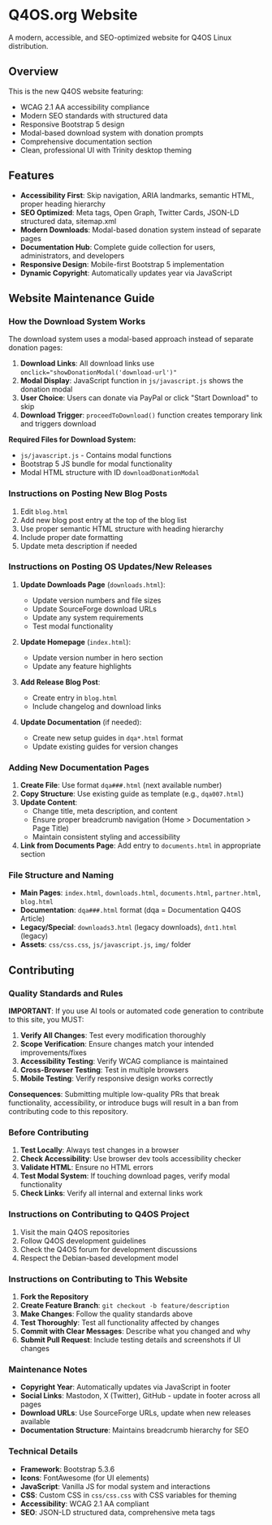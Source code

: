 # Q4OS.org Website

A modern, accessible, and SEO-optimized website for Q4OS Linux distribution.

## Overview

This is the new Q4OS website featuring:
- WCAG 2.1 AA accessibility compliance
- Modern SEO standards with structured data
- Responsive Bootstrap 5 design
- Modal-based download system with donation prompts
- Comprehensive documentation section
- Clean, professional UI with Trinity desktop theming

## Features

- **Accessibility First**: Skip navigation, ARIA landmarks, semantic HTML, proper heading hierarchy
- **SEO Optimized**: Meta tags, Open Graph, Twitter Cards, JSON-LD structured data, sitemap.xml
- **Modern Downloads**: Modal-based donation system instead of separate pages
- **Documentation Hub**: Complete guide collection for users, administrators, and developers
- **Responsive Design**: Mobile-first Bootstrap 5 implementation
- **Dynamic Copyright**: Automatically updates year via JavaScript

## Website Maintenance Guide

### How the Download System Works

The download system uses a modal-based approach instead of separate donation pages:

1. **Download Links**: All download links use `onclick="showDonationModal('download-url')"` 
2. **Modal Display**: JavaScript function in `js/javascript.js` shows the donation modal
3. **User Choice**: Users can donate via PayPal or click "Start Download" to skip
4. **Download Trigger**: `proceedToDownload()` function creates temporary link and triggers download

**Required Files for Download System:**
- `js/javascript.js` - Contains modal functions
- Bootstrap 5 JS bundle for modal functionality
- Modal HTML structure with ID `downloadDonationModal`

### Instructions on Posting New Blog Posts

1. Edit `blog.html`
2. Add new blog post entry at the top of the blog list
3. Use proper semantic HTML structure with heading hierarchy
4. Include proper date formatting
5. Update meta description if needed

### Instructions on Posting OS Updates/New Releases

1. **Update Downloads Page** (`downloads.html`):
   - Update version numbers and file sizes
   - Update SourceForge download URLs
   - Update any system requirements
   - Test modal functionality

2. **Update Homepage** (`index.html`):
   - Update version number in hero section
   - Update any feature highlights

3. **Add Release Blog Post**:
   - Create entry in `blog.html` 
   - Include changelog and download links

4. **Update Documentation** (if needed):
   - Create new setup guides in `dqa*.html` format
   - Update existing guides for version changes

### Adding New Documentation Pages

1. **Create File**: Use format `dqa###.html` (next available number)
2. **Copy Structure**: Use existing guide as template (e.g., `dqa007.html`)
3. **Update Content**:
   - Change title, meta description, and content
   - Ensure proper breadcrumb navigation (Home > Documentation > Page Title)
   - Maintain consistent styling and accessibility
4. **Link from Documents Page**: Add entry to `documents.html` in appropriate section

### File Structure and Naming

- **Main Pages**: `index.html`, `downloads.html`, `documents.html`, `partner.html`, `blog.html`
- **Documentation**: `dqa###.html` format (dqa = Documentation Q4OS Article)
- **Legacy/Special**: `downloads3.html` (legacy downloads), `dnt1.html` (legacy)
- **Assets**: `css/css.css`, `js/javascript.js`, `img/` folder

## Contributing

### Quality Standards and Rules

**IMPORTANT**: If you use AI tools or automated code generation to contribute to this site, you MUST:

1. **Verify All Changes**: Test every modification thoroughly
2. **Scope Verification**: Ensure changes match your intended improvements/fixes
3. **Accessibility Testing**: Verify WCAG compliance is maintained
4. **Cross-Browser Testing**: Test in multiple browsers
5. **Mobile Testing**: Verify responsive design works correctly

**Consequences**: Submitting multiple low-quality PRs that break functionality, accessibility, or introduce bugs will result in a ban from contributing code to this repository.

### Before Contributing

1. **Test Locally**: Always test changes in a browser
2. **Check Accessibility**: Use browser dev tools accessibility checker
3. **Validate HTML**: Ensure no HTML errors
4. **Test Modal System**: If touching download pages, verify modal functionality
5. **Check Links**: Verify all internal and external links work

### Instructions on Contributing to Q4OS Project

1. Visit the main Q4OS repositories
2. Follow Q4OS development guidelines
3. Check the Q4OS forum for development discussions
4. Respect the Debian-based development model

### Instructions on Contributing to This Website

1. **Fork the Repository**
2. **Create Feature Branch**: `git checkout -b feature/description`
3. **Make Changes**: Follow the quality standards above
4. **Test Thoroughly**: Test all functionality affected by changes
5. **Commit with Clear Messages**: Describe what you changed and why
6. **Submit Pull Request**: Include testing details and screenshots if UI changes

### Maintenance Notes

- **Copyright Year**: Automatically updates via JavaScript in footer
- **Social Links**: Mastodon, X (Twitter), GitHub - update in footer across all pages
- **Download URLs**: Use SourceForge URLs, update when new releases available
- **Documentation Structure**: Maintains breadcrumb hierarchy for SEO

### Technical Details

- **Framework**: Bootstrap 5.3.6
- **Icons**: FontAwesome (for UI elements)
- **JavaScript**: Vanilla JS for modal system and interactions
- **CSS**: Custom CSS in `css/css.css` with CSS variables for theming
- **Accessibility**: WCAG 2.1 AA compliant
- **SEO**: JSON-LD structured data, comprehensive meta tags

